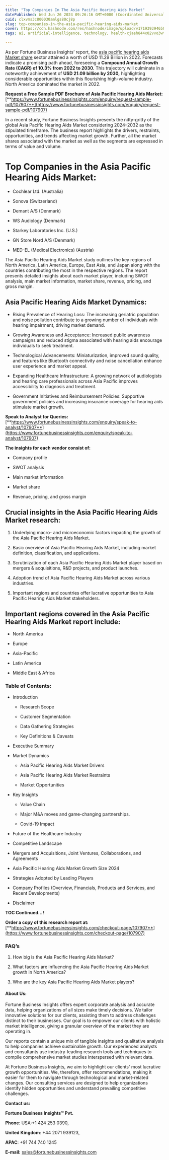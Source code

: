 ```yaml
---
title: "Top Companies In The Asia Pacific Hearing Aids Market"
datePublished: Wed Jun 26 2024 09:26:16 GMT+0000 (Coordinated Universal Time)
cuid: clxvms3c800030amlgs80cj8p
slug: top-companies-in-the-asia-pacific-hearing-aids-market
cover: https://cdn.hashnode.com/res/hashnode/image/upload/v1719393946582/ae3f6c4b-48b8-4bc3-b8a7-9276a21559a9.png
tags: ai, artificial-intelligence, technology, health-cjaeh844x02vvo3wtj5r2s75q, healthcare, asia-pacific-hearing-aids-market

---
```


As per Fortune Business Insights’ report, the [asia pacific hearing aids Market share](https://www.fortunebusinessinsights.com/asia-pacific-hearing-aids-market-107907) sector attained a worth of USD 11.29 Billion in 2022. Forecasts indicate a promising path ahead, foreseeing a **Compound Annual Growth Rate (CAGR) of 10.3% from 2022 to 2030.** This trajectory will culminate in a noteworthy achievement of **USD 21.09 billion by 2030,** highlighting considerable opportunities within this flourishing high-volume industry. North America dominated the market in 2022.

**Request a Free Sample PDF Brochure of Asia Pacific Hearing Aids Market:** [**https://www.fortunebusinessinsights.com/enquiry/request-sample-pdf/107907**](https://www.fortunebusinessinsights.com/enquiry/request-sample-pdf/107907)

In a recent study, Fortune Business Insights presents the nitty-gritty of the global Asia Pacific Hearing Aids Market considering 2024–2032 as the stipulated timeframe. The business report highlights the drivers, restraints, opportunities, and trends affecting market growth. Further, all the market shares associated with the market as well as the segments are expressed in terms of value and volume.

# **Top Companies in the Asia Pacific Hearing Aids Market:**

* Cochlear Ltd. (Australia)
    
* Sonova (Switzerland)
    
* Demant A/S (Denmark)
    
* WS Audiology (Denmark)
    
* Starkey Laboratories Inc. (U.S.)
    
* GN Store Nord A/S (Denmark)
    
* MED-EL (Medical Electronics) (Austria)
    

The Asia Pacific Hearing Aids Market study outlines the key regions of North America, Latin America, Europe, East Asia, and Japan along with the countries contributing the most in the respective regions. The report presents detailed insights about each market player, including SWOT analysis, main market information, market share, revenue, pricing, and gross margin.

## Asia Pacific Hearing Aids Market **Dynamics**:

* Rising Prevalence of Hearing Loss: The increasing geriatric population and noise pollution contribute to a growing number of individuals with hearing impairment, driving market demand.
    
* Growing Awareness and Acceptance: Increased public awareness campaigns and reduced stigma associated with hearing aids encourage individuals to seek treatment.
    
* Technological Advancements: Miniaturization, improved sound quality, and features like Bluetooth connectivity and noise cancellation enhance user experience and market appeal.
    
* Expanding Healthcare Infrastructure: A growing network of audiologists and hearing care professionals across Asia Pacific improves accessibility to diagnosis and treatment.
    
* Government Initiatives and Reimbursement Policies: Supportive government policies and increasing insurance coverage for hearing aids stimulate market growth.
    

**Speak to Analyst for Queries:** [**https://www.fortunebusinessinsights.com/enquiry/speak-to-analyst/107907**](https://www.fortunebusinessinsights.com/enquiry/speak-to-analyst/107907)

**The insights for each vendor consist of:**

* Company profile
    
* SWOT analysis
    
* Main market information
    
* Market share
    
* Revenue, pricing, and gross margin
    

## **Crucial insights in the Asia Pacific Hearing Aids Market research:**

1. Underlying macro- and microeconomic factors impacting the growth of the Asia Pacific Hearing Aids Market.
    
2. Basic overview of Asia Pacific Hearing Aids Market, including market definition, classification, and applications.
    
3. Scrutinization of each Asia Pacific Hearing Aids Market player based on mergers & acquisitions, R&D projects, and product launches.
    
4. Adoption trend of Asia Pacific Hearing Aids Market across various industries.
    
5. Important regions and countries offer lucrative opportunities to Asia Pacific Hearing Aids Market stakeholders.
    

## **Important regions covered in the Asia Pacific Hearing Aids Market report include:**

* North America
    
* Europe
    
* Asia-Pacific
    
* Latin America
    
* Middle East & Africa
    

### **Table of Contents:**

* Introduction
    
    * Research Scope
        
    * Customer Segmentation
        
    * Data Gathering Strategies
        
    * Key Definitions & Caveats
        
* Executive Summary
    
* Market Dynamics
    
    * Asia Pacific Hearing Aids Market Drivers
        
    * Asia Pacific Hearing Aids Market Restraints
        
    * Market Opportunities
        
* Key Insights
    
    * Value Chain
        
    * Major M&A moves and game-changing partnerships.
        
    * Covid-19 Impact
        
* Future of the Healthcare Industry
    
* Competitive Landscape
    
* Mergers and Acquisitions, Joint Ventures, Collaborations, and Agreements
    
* Asia Pacific Hearing Aids Market Growth Size 2024
    
* Strategies Adopted by Leading Players
    
* Company Profiles (Overview, Financials, Products and Services, and Recent Developments)
    
* Disclaimer
    

**TOC Continued…!**

**Order a copy of this research report at:** [**https://www.fortunebusinessinsights.com/checkout-page/107907**](https://www.fortunebusinessinsights.com/checkout-page/107907)

### **FAQ’s**

1. How big is the Asia Pacific Hearing Aids Market?
    
2. What factors are influencing the Asia Pacific Hearing Aids Market growth in North America?
    
3. Who are the key Asia Pacific Hearing Aids Market players?
    

#### **About Us:**

Fortune Business Insights offers expert corporate analysis and accurate data, helping organizations of all sizes make timely decisions. We tailor innovative solutions for our clients, assisting them to address challenges distinct to their businesses. Our goal is to empower our clients with holistic market intelligence, giving a granular overview of the market they are operating in.

Our reports contain a unique mix of tangible insights and qualitative analysis to help companies achieve sustainable growth. Our experienced analysts and consultants use industry-leading research tools and techniques to compile comprehensive market studies interspersed with relevant data.

At Fortune Business Insights, we aim to highlight our clients' most lucrative growth opportunities. We, therefore, offer recommendations, making it easier for them to navigate through technological and market-related changes. Our consulting services are designed to help organizations identify hidden opportunities and understand prevailing competitive challenges.

**Contact us:**

**Fortune Business Insights™ Pvt.**

**Phone**: USA:+1 424 253 0390,

**United Kingdom**: +44 2071 939123,

**APAC**: +91 744 740 1245

**E-mail:** [sales@fortunebusinessinsights.com](mailto:sales@fortunebusinessinsights.com)